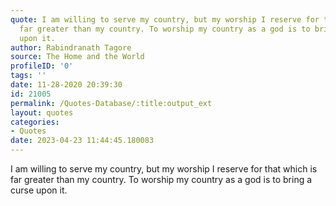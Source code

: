 ```yaml
---
quote: I am willing to serve my country, but my worship I reserve for that which is
  far greater than my country. To worship my country as a god is to bring a curse
  upon it.
author: Rabindranath Tagore
source: The Home and the World
profileID: '0'
tags: ''
date: 11-28-2020 20:39:30
id: 21005
permalink: /Quotes-Database/:title:output_ext
layout: quotes
categories:
- Quotes
date: 2023-04-23 11:44:45.180083
---
```

I am willing to serve my country, but my worship I reserve for that which is far greater than my country. To worship my country as a god is to bring a curse upon it.
